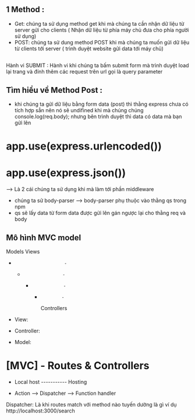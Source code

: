 ## 1 Method : 
- Get: chúng ta sử dụng method get khi mà chúng ta cần nhận dữ liệu từ server gửi cho clients ( Nhận dữ liệu từ phía máy chủ đưa cho phía người sử dụng)
- POST: chúng ta sử dung method POST khi mà chúng ta muốn gửi dữ liệu từ clients tới server ( trình duyệt website gửi data tới máy chủ)

## 
Hành vi SUBMIT : Hành vi khi chúng ta bấm submit form mà trình duyệt load lại trang và đính thêm các request trên url gọi là query parameter


## Tìm hiểu về Method Post : 
- khi chúng ta gửi dữ liệu bằng form data (post) thì thằng express chưa có tích hợp sẵn nên nó sẽ undifined khi mà chúng chúng console.log(req.body); nhưng bên trình duyệt thì data  có data mà bạn gửi lên 


# app.use(express.urlencoded())
# app.use(express.json())
--> Là 2 cái chúng ta sử dụng khi mà làm tới phần middleware 

- chúng ta sử body-parser --> body-parser phụ thuộc vào thằng qs trong npm 
- qs sẽ lấy data từ form data được gửi lên gán ngược lại cho thằng req và body

## Mô hình MVC model 

Models                  Views
  -                        -
    -                    -
      -                 -
        -             -
            Controllers

- View: 
- Controller:
- Model:

# [MVC] - Routes & Controllers
- Local host ----------- Hosting 

- Action --> Dispatcher --> Function handler

Dispatcher: Là khi routes match với method nào tuyến dường là gì ví dụ http://localhost:3000/search 